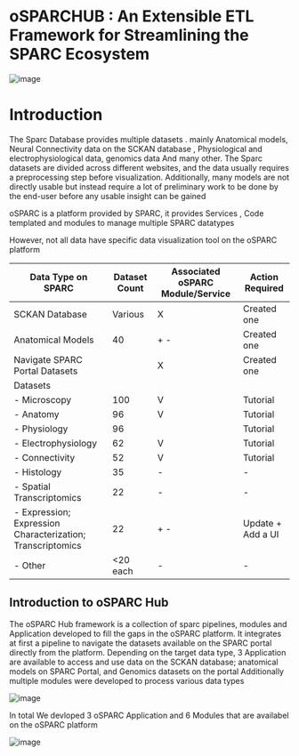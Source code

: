 # oSPARCHUB : An Extensible ETL Framework for Streamlining the SPARC Ecosystem
 ![image](https://github.com/user-attachments/assets/e2c126c1-2649-4f06-9cf6-2923b4dc9d0d)


# Introduction
The Sparc Database provides multiple datasets . mainly Anatomical models, Neural Connectivity data on the SCKAN database , Physiological and electrophysiological data, genomics data
And many other.
The Sparc datasets are divided across different websites, and the data usually requires a preprocessing step before visualization.
Additionally, many models are not directly usable but instead require a lot of preliminary work to be done by the end-user before any usable insight can be gained

oSPARC is a platform provided by SPARC, it provides Services , Code templated and modules to manage multiple SPARC datatypes 

However, not all data have specific data visualization tool on the oSPARC platform

| Data Type on SPARC                                | Dataset Count | Associated oSPARC Module/Service | Action Required             |
|---------------------------------------------------|---------------|----------------------------------|-----------------------------|
| SCKAN Database                                    | Various       | X                                | Created one                 |
| Anatomical Models                                 | 40            |  +  -                            | Created one                 |
| Navigate SPARC Portal Datasets                    |               | X                                | Created one                 |
| Datasets                                          |               |                                  |                             |
| - Microscopy                                      | 100           | V                                | Tutorial                    |
| - Anatomy                                         | 96            | V                                | Tutorial                    |
| - Physiology                                      | 96            |                                  | Tutorial                    |
| - Electrophysiology                               | 62            | V                                | Tutorial                    |
| - Connectivity                                    | 52            | V                                | Tutorial                    |
| - Histology                                       | 35            | -                                | -                           |
| - Spatial Transcriptomics                         | 22            | -                                | -                           |
| - Expression; Expression Characterization; Transcriptomics | 22  | +  -                             | Update + Add a UI           |
| - Other                                           | <20 each      | -                                | -                           |


## Introduction to oSPARC Hub

The oSPARC Hub framework is a collection of sparc pipelines, modules and Application  developed to fill the gaps in the oSPARC platform.
It integrates at first a pipeline to navigate the datasets available on the SPARC portal directly from the platform.
Depending on the target data type, 3 Application are available to access and use data on the SCKAN database; anatomical models on SPARC Portal, and Genomics datasets on the portal 
Additionally multiple modules were developed to process various data types

![image](https://github.com/user-attachments/assets/4c1fc6c6-ae96-40bd-b8ca-f77873d2ef1c)


In total We devloped 3 oSPARC Application and 6 Modules that are availabel on the oSPARC platform 


![image](https://github.com/user-attachments/assets/8402bf82-d38f-40e5-95e4-f3586637a615)

 
